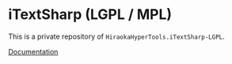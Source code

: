 # iTextSharp (LGPL / MPL)

This is a private repository of `HiraokaHyperTools.iTextSharp-LGPL`.

[Documentation](https://hiraokahypertools.github.io/iTextSharp-LGPL/html/)
